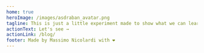 ```yaml
---
home: true
heroImage: /images/asdraban_avatar.png
tagline: This is just a little experiment made to show what we can learn by reading the source code. I will try to keep each post pretty small focusing on things that are worth to note. Always enjoy the code!
actionText: Let's see →
actionLink: /blog/
footer: Made by Massimo Nicolardi with ❤️
---
```

